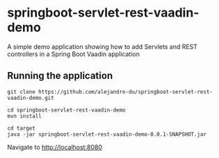 # springboot-servlet-rest-vaadin-demo
A simple demo application showing how to add Servlets and REST controllers in a Spring Boot Vaadin application

## Running the application

```
git clone https://github.com/alejandro-du/springboot-servlet-rest-vaadin-demo.git

cd springboot-servlet-rest-vaadin-demo
mvn install

cd target
java -jar springboot-servlet-rest-vaadin-demo-0.0.1-SNAPSHOT.jar
```

Navigate to <http://localhost:8080>
